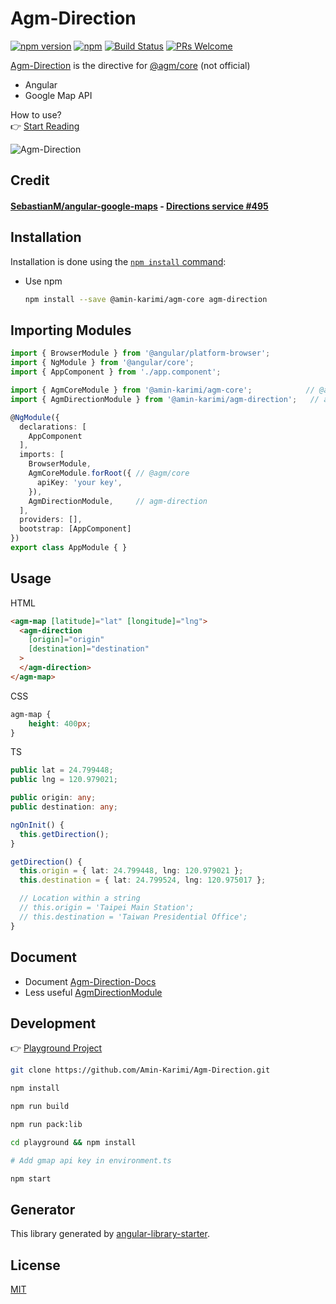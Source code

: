 # Agm-Direction

[![npm version](https://badge.fury.io/js/agm-direction.svg)](https://badge.fury.io/js/agm-direction)
[![npm](https://img.shields.io/npm/dm/localeval.svg)](https://github.com/Amin-Karimi/Agm-Direction)
[![Build Status](https://travis-ci.org/explooosion/Agm-Direction.svg?branch=master)](https://travis-ci.org/explooosion/Agm-Direction)
[![PRs Welcome](https://img.shields.io/badge/PRs-welcome-brightgreen.svg)](http://makeapullrequest.com)


[Agm-Direction](https://github.com/Amin-Karimi/Agm-Direction) is the directive for [@agm/core](https://github.com/Amin-Karimi/angular-google-maps) (not official)

- Angular
- Google Map API

How to use?  
👉 [Start Reading](https://robby570.tw/Agm-Direction-Docs/)


![Agm-Direction](https://i.imgur.com/DCIoXqS.jpg)

## Credit

#### [SebastianM/angular-google-maps](https://github.com/Amin-Karimi/angular-google-maps) - [Directions service #495](https://github.com/Amin-Karimi/angular-google-maps/issues/495)

## Installation

Installation is done using the
[`npm install` command](https://docs.npmjs.com/getting-started/installing-npm-packages-locally):

- Use npm
  ```bash
  npm install --save @amin-karimi/agm-core agm-direction
  ```

## Importing Modules

```typescript
import { BrowserModule } from '@angular/platform-browser';
import { NgModule } from '@angular/core';
import { AppComponent } from './app.component';

import { AgmCoreModule } from '@amin-karimi/agm-core';            // @agm/core
import { AgmDirectionModule } from '@amin-karimi/agm-direction';   // agm-direction

@NgModule({
  declarations: [
    AppComponent
  ],
  imports: [
    BrowserModule,
    AgmCoreModule.forRoot({ // @agm/core
      apiKey: 'your key',
    }),
    AgmDirectionModule,     // agm-direction
  ],
  providers: [],
  bootstrap: [AppComponent]
})
export class AppModule { }
```

## Usage

HTML

```html
<agm-map [latitude]="lat" [longitude]="lng">
  <agm-direction 
    [origin]="origin" 
    [destination]="destination"
  >
  </agm-direction>
</agm-map>
```

CSS

```css
agm-map {
    height: 400px;
}
```

TS

```typescript
public lat = 24.799448;
public lng = 120.979021;

public origin: any;
public destination: any;

ngOnInit() {
  this.getDirection();
}

getDirection() {
  this.origin = { lat: 24.799448, lng: 120.979021 };
  this.destination = { lat: 24.799524, lng: 120.975017 };

  // Location within a string
  // this.origin = 'Taipei Main Station';
  // this.destination = 'Taiwan Presidential Office';
}
```

## Document
- Document [Agm-Direction-Docs](https://robby570.tw/Agm-Direction-Docs/)
- Less useful [AgmDirectionModule](https://robby570.tw/Agm-Direction/)

## Development

👉 [Playground Project](https://github.com/explooosion/Agm-Direction/tree/master/playground)

```bash
git clone https://github.com/Amin-Karimi/Agm-Direction.git
```

```bash
npm install
```

```bash
npm run build
```

```bash
npm run pack:lib
```

```bash
cd playground && npm install
```

```bash
# Add gmap api key in environment.ts
```

```bash
npm start
```

## Generator 
This library generated by [angular-library-starter](https://github.com/robisim74/angular-library-starter).

## License

[MIT](http://opensource.org/licenses/MIT)
